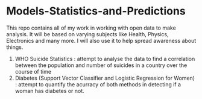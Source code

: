 # Models-Statistics-and-Predictions
This repo contains all of my work in working with open data to make analysis. It will be based on varying subjects like Health, Physics, Electronics and many more. I will also use it to help spread awareness about things.
1. WHO Suicide Statistics : attempt to analyse the data to find a correlation between the population and number of suicides in a country over the course of time
2. Diabetes (Support Vector Classifier and Logistic Regression for Women) : attempt to quantify the acurracy of both methods in detecting if a woman has diabetes or not.

